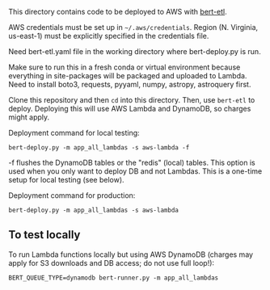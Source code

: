 This directory contains code to be deployed to AWS with
[bert-etl](https://github.com/jbcurtin/bert-etl/).

AWS credentials must be set up in `~/.aws/credentials`. Region
(N. Virginia, us-east-1) must be explicitly specified in the credentials file.

Need bert-etl.yaml file in the working directory where bert-deploy.py
is run.

Make sure to run this in a fresh conda or virtual environment because
everything in site-packages will be packaged and uploaded to Lambda.
Need to install boto3, requests, pyyaml, numpy, astropy, astroquery first.

Clone this repository and then `cd` into this directory.
Then, use `bert-etl` to deploy. Deploying this will use AWS Lambda and
DynamoDB, so charges might apply.

Deployment command for local testing:

    bert-deploy.py -m app_all_lambdas -s aws-lambda -f

-f flushes the DynamoDB tables or the "redis" (local) tables. This option is
used when you only want to deploy DB and not Lambdas. This is a one-time
setup for local testing (see below).

Deployment command for production:

    bert-deploy.py -m app_all_lambdas -s aws-lambda


To test locally
---------------

To run Lambda functions locally but using AWS DynamoDB (charges may apply
for S3 downloads and DB access; do not use full loop!):

    BERT_QUEUE_TYPE=dynamodb bert-runner.py -m app_all_lambdas
